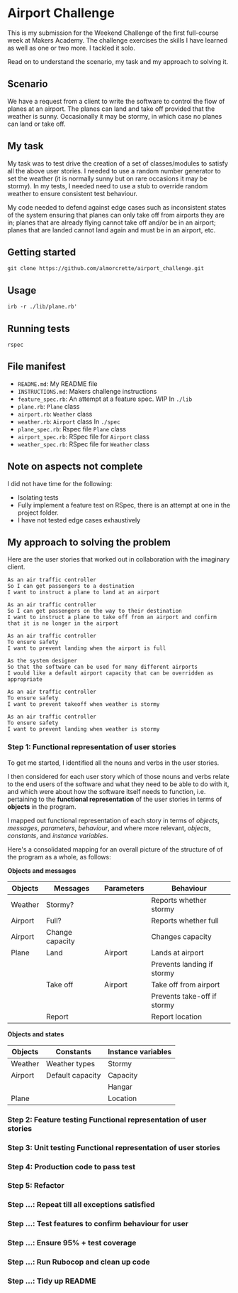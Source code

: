 # Airport Challenge

This is my submission for the Weekend Challenge of the first full-course week at Makers Academy. The challenge exercises the skills I have learned as well as one or two more. I tackled it solo.

Read on to understand the scenario, my task and my approach to solving it.

## Scenario

We have a request from a client to write the software to control the flow of planes at an airport. The planes can land and take off provided that the weather is sunny. Occasionally it may be stormy, in which case no planes can land or take off.

## My task

My task was to test drive the creation of a set of classes/modules to satisfy all the above user stories. I needed to use a random number generator to set the weather (it is normally sunny but on rare occasions it may be stormy). In my tests, I needed need to use a stub to override random weather to ensure consistent test behaviour.

My code needed to defend against edge cases such as inconsistent states of the system ensuring that planes can only take off from airports they are in; planes that are already flying cannot take off and/or be in an airport; planes that are landed cannot land again and must be in an airport, etc.

## Getting started

`git clone https://github.com/almorcrette/airport_challenge.git`

## Usage

`irb -r ./lib/plane.rb'`


## Running tests

`rspec`

## File manifest

* `README.md`: My README file
* `INSTRUCTIONS.md`: Makers challenge instructions
* `feature_spec.rb`: An attempt at a feature spec. WIP 
In `./lib`
* `plane.rb`: `Plane` class
* `airport.rb`: `Weather` class
* `weather.rb`: `Airport` class
In `./spec`
* `plane_spec.rb`: Rspec file `Plane` class
* `airport_spec.rb`: RSpec file for `Airport` class
* `weather_spec.rb`: RSpec file for `Weather` class

## Note on aspects not complete

I did not have time for the following:
* Isolating tests
* Fully implement a feature test on RSpec, there is an attempt at one in the project folder.
* I have not tested edge cases exhaustively



## My approach to solving the problem

Here are the user stories that worked out in collaboration with the imaginary client.

```
As an air traffic controller 
So I can get passengers to a destination 
I want to instruct a plane to land at an airport

As an air traffic controller 
So I can get passengers on the way to their destination 
I want to instruct a plane to take off from an airport and confirm that it is no longer in the airport

As an air traffic controller 
To ensure safety 
I want to prevent landing when the airport is full 

As the system designer
So that the software can be used for many different airports
I would like a default airport capacity that can be overridden as appropriate

As an air traffic controller 
To ensure safety 
I want to prevent takeoff when weather is stormy 

As an air traffic controller 
To ensure safety 
I want to prevent landing when weather is stormy 
```

### Step 1: Functional representation of user stories

To get me started, I identified all the nouns and verbs in the user stories.

I then considered for each user story which of those nouns and verbs relate to the end users of the software and what they need to be able to do with it, and which were about how the software itself needs to function, i.e. pertaining to the **functional representation** of the user stories in terms of **objects** in the program.

I mapped out functional representation of each story in terms of _objects_, _messages_, _parameters_, _behaviour_, and where more relevant, _objects_, _constants_, and _instance variables_.

Here's a consolidated mapping for an overall picture of the structure of of the program as a whole, as follows:

**Objects and messages**

| Objects     | Messages        | Parameters   | Behaviour                    |
| ------------| ----------------| -------------| -----------------------------|
| Weather     | Stormy?         |              | Reports whether stormy       |
| Airport     | Full?           |              | Reports whether full         |
| Airport     | Change capacity |              | Changes capacity             |
| Plane       | Land            | Airport      | Lands at airport             |
|             |                 |              | Prevents landing if stormy   |
|             | Take off        | Airport      | Take off from airport        |
|             |                 |              | Prevents take-off if stormy  |
|             | Report          |              | Report location              |

**Objects and states**

| Objects     | Constants          | Instance variables   | 
| ------------| -------------------| ---------------------| 
| Weather     | Weather types      | Stormy               |
| Airport     | Default capacity   | Capacity             |
|             |                    | Hangar               |
| Plane       |                    | Location             |

### Step 2: Feature testing Functional representation of user stories

### Step 3: Unit testing Functional representation of user stories

### Step 4: Production code to pass test

### Step 5: Refactor

### Step ...: Repeat till all exceptions satisfied

### Step ...: Test features to confirm behaviour for user

### Step ...: Ensure 95% + test coverage

### Step ...: Run Rubocop and clean up code

### Step ...: Tidy up README
